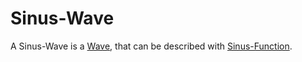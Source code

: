 # Sinus-Wave

A Sinus-Wave is a [Wave](60156.md), that can be described with [Sinus-Function](12000057.md).
